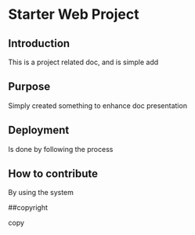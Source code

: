 # Starter Web Project

## Introduction

This is a project related doc, and is simple add

## Purpose

Simply created something to enhance doc presentation
## Deployment

 Is done by following the process
## How to contribute

By using the system

##copyright

copy
